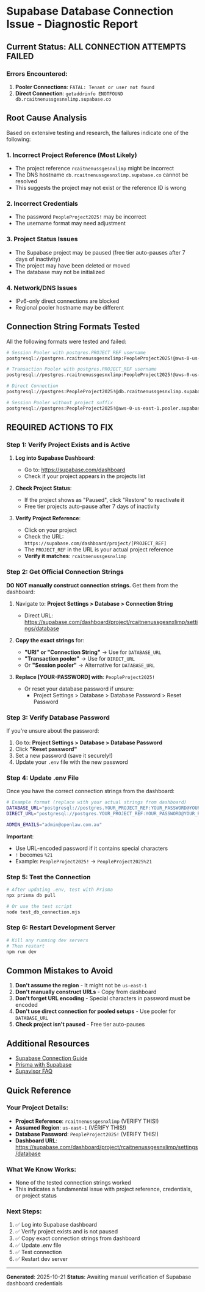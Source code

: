 # Supabase Database Connection Issue - Diagnostic Report

## Current Status: ALL CONNECTION ATTEMPTS FAILED

### Errors Encountered:
1. **Pooler Connections**: `FATAL: Tenant or user not found`
2. **Direct Connection**: `getaddrinfo ENOTFOUND db.rcaitnenussgesnxlimp.supabase.co`

## Root Cause Analysis

Based on extensive testing and research, the failures indicate one of the following:

### 1. **Incorrect Project Reference** (Most Likely)
- The project reference `rcaitnenussgesnxlimp` might be incorrect
- The DNS hostname `db.rcaitnenussgesnxlimp.supabase.co` cannot be resolved
- This suggests the project may not exist or the reference ID is wrong

### 2. **Incorrect Credentials**
- The password `PeopleProject2025!` may be incorrect
- The username format may need adjustment

### 3. **Project Status Issues**
- The Supabase project may be paused (free tier auto-pauses after 7 days of inactivity)
- The project may have been deleted or moved
- The database may not be initialized

### 4. **Network/DNS Issues**
- IPv6-only direct connections are blocked
- Regional pooler hostname may be different

## Connection String Formats Tested

All the following formats were tested and failed:

```bash
# Session Pooler with postgres.PROJECT_REF username
postgresql://postgres.rcaitnenussgesnxlimp:PeopleProject2025!@aws-0-us-east-1.pooler.supabase.com:5432/postgres

# Transaction Pooler with postgres.PROJECT_REF username
postgresql://postgres.rcaitnenussgesnxlimp:PeopleProject2025!@aws-0-us-east-1.pooler.supabase.com:6543/postgres

# Direct Connection
postgresql://postgres:PeopleProject2025!@db.rcaitnenussgesnxlimp.supabase.co:5432/postgres

# Session Pooler without project suffix
postgresql://postgres:PeopleProject2025!@aws-0-us-east-1.pooler.supabase.com:5432/postgres
```

## REQUIRED ACTIONS TO FIX

### Step 1: Verify Project Exists and is Active

1. **Log into Supabase Dashboard**:
   - Go to: https://supabase.com/dashboard
   - Check if your project appears in the projects list

2. **Check Project Status**:
   - If the project shows as "Paused", click "Restore" to reactivate it
   - Free tier projects auto-pause after 7 days of inactivity

3. **Verify Project Reference**:
   - Click on your project
   - Check the URL: `https://supabase.com/dashboard/project/[PROJECT_REF]`
   - The `PROJECT_REF` in the URL is your actual project reference
   - **Verify it matches**: `rcaitnenussgesnxlimp`

### Step 2: Get Official Connection Strings

**DO NOT manually construct connection strings.** Get them from the dashboard:

1. Navigate to: **Project Settings > Database > Connection String**
   - Direct URL: https://supabase.com/dashboard/project/rcaitnenussgesnxlimp/settings/database

2. **Copy the exact strings** for:
   - **"URI" or "Connection String"** → Use for `DATABASE_URL`
   - **"Transaction pooler"** → Use for `DIRECT_URL`
   - Or **"Session pooler"** → Alternative for `DATABASE_URL`

3. **Replace [YOUR-PASSWORD] with**: `PeopleProject2025!`
   - Or reset your database password if unsure:
     - Project Settings > Database > Database Password > Reset Password

### Step 3: Verify Database Password

If you're unsure about the password:

1. Go to: **Project Settings > Database > Database Password**
2. Click **"Reset password"**
3. Set a new password (save it securely!)
4. Update your `.env` file with the new password

### Step 4: Update .env File

Once you have the correct connection strings from the dashboard:

```bash
# Example format (replace with your actual strings from dashboard)
DATABASE_URL="postgresql://postgres.YOUR_PROJECT_REF:YOUR_PASSWORD@YOUR_REGION.pooler.supabase.com:5432/postgres"
DIRECT_URL="postgresql://postgres.YOUR_PROJECT_REF:YOUR_PASSWORD@YOUR_REGION.pooler.supabase.com:6543/postgres"

ADMIN_EMAILS="admin@openlaw.com.au"
```

**Important**:
- Use URL-encoded password if it contains special characters
- `!` becomes `%21`
- Example: `PeopleProject2025!` → `PeopleProject2025%21`

### Step 5: Test the Connection

```bash
# After updating .env, test with Prisma
npx prisma db pull

# Or use the test script
node test_db_connection.mjs
```

### Step 6: Restart Development Server

```bash
# Kill any running dev servers
# Then restart
npm run dev
```

## Common Mistakes to Avoid

1. **Don't assume the region** - It might not be `us-east-1`
2. **Don't manually construct URLs** - Copy from dashboard
3. **Don't forget URL encoding** - Special characters in password must be encoded
4. **Don't use direct connection for pooled setups** - Use pooler for `DATABASE_URL`
5. **Check project isn't paused** - Free tier auto-pauses

## Additional Resources

- [Supabase Connection Guide](https://supabase.com/docs/guides/database/connecting-to-postgres)
- [Prisma with Supabase](https://www.prisma.io/docs/orm/overview/databases/supabase)
- [Supavisor FAQ](https://supabase.com/docs/guides/troubleshooting/supavisor-faq-YyP5tI)

## Quick Reference

### Your Project Details:
- **Project Reference**: `rcaitnenussgesnxlimp` (VERIFY THIS!)
- **Assumed Region**: `us-east-1` (VERIFY THIS!)
- **Database Password**: `PeopleProject2025!` (VERIFY THIS!)
- **Dashboard URL**: https://supabase.com/dashboard/project/rcaitnenussgesnxlimp/settings/database

### What We Know Works:
- None of the tested connection strings worked
- This indicates a fundamental issue with project reference, credentials, or project status

### Next Steps:
1. ✅ Log into Supabase dashboard
2. ✅ Verify project exists and is not paused
3. ✅ Copy exact connection strings from dashboard
4. ✅ Update .env file
5. ✅ Test connection
6. ✅ Restart dev server

---

**Generated**: 2025-10-21
**Status**: Awaiting manual verification of Supabase dashboard credentials
